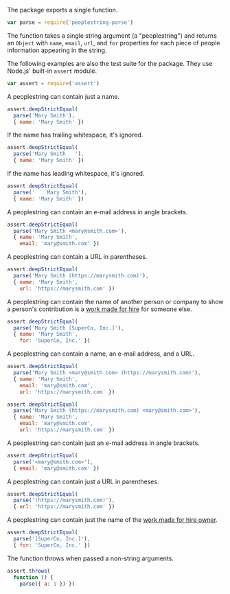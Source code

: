 The package exports a single function.

```javascript
var parse = require('peoplestring-parse')
```
The function takes a single string argument (a "peoplestring") and
returns an `Object` with `name`, `email`, `url`, and `for` properties
for each piece of people information appearing in the string.

The following examples are also the test suite for the package. They use
Node.js' built-in `assert` module.

```javascript
var assert = require('assert')
```

A peoplestring can contain just a name.

```javascript
assert.deepStrictEqual(
  parse('Mary Smith'),
  { name: 'Mary Smith' })
```

If the name has trailing whitespace, it's ignored.

```javascript
assert.deepStrictEqual(
  parse('Mary Smith   '),
  { name: 'Mary Smith' })
```

If the name has leading whitespace, it's ignored.

```javascript
assert.deepStrictEqual(
  parse('    Mary Smith'),
  { name: 'Mary Smith' })
```

A peoplestring can contain an e-mail address in angle brackets.

```javascript
assert.deepStrictEqual(
  parse('Mary Smith <mary@smith.com>'),
  { name: 'Mary Smith',
    email: 'mary@smith.com' })
```

A peoplestring can contain a URL in parentheses.

```javascript
assert.deepStrictEqual(
  parse('Mary Smith (https://marysmith.com)'),
  { name: 'Mary Smith',
    url: 'https://marysmith.com' })
```

A peoplestring can contain the name of another person or company to show
a person's contribution is a [work made for hire][WMFH] for someone else.

```javascript
assert.deepStrictEqual(
  parse('Mary Smith [SuperCo, Inc.]'),
  { name: 'Mary Smith',
    for: 'SuperCo, Inc.' })
```

A peoplestring can contain a name, an e-mail address, and a URL.

```javascript
assert.deepStrictEqual(
  parse('Mary Smith <mary@smith.com> (https://marysmith.com)'),
  { name: 'Mary Smith',
    email: 'mary@smith.com',
    url: 'https://marysmith.com' })

assert.deepStrictEqual(
  parse('Mary Smith (https://marysmith.com) <mary@smith.com>'),
  { name: 'Mary Smith',
    email: 'mary@smith.com',
    url: 'https://marysmith.com' })
```

A peoplestring can contain just an e-mail address in angle brackets.

```javascript
assert.deepStrictEqual(
  parse('<mary@smith.com>'),
  { email: 'mary@smith.com' })
```

A peoplestring can contain just a URL in parentheses.

```javascript
assert.deepStrictEqual(
  parse('(https://marysmith.com)'),
  { url: 'https://marysmith.com' })
```

A peoplestring can contain just the name of the [work made for hire
owner][WMFH].

```javascript
assert.deepStrictEqual(
  parse('[SuperCo, Inc.]'),
  { for: 'SuperCo, Inc.' })
```

The function throws when passed a non-string arguments.

```javascript
assert.throws(
  function () {
    parse({ a: 1 }) })
```

[WMFH]: http://worksmadeforhire.com/
